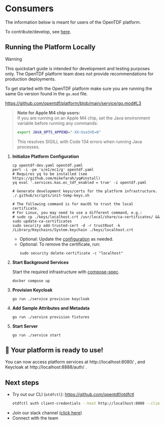 # Consumers 

The information below is meant for users of the OpenTDF platform.

To contribute/develop, see [here](./Contributing.md).

## Running the Platform Locally

> [!WARNING]
> This quickstart guide is intended for development and testing purposes only. The OpenTDF platform team does not
> provide recommendations for production deployments.

To get started with the OpenTDF platform make sure you are running the same Go version found in the `go.mod` file.

<!-- markdownlint-disable MD034 github embedded sourcecode -->
https://github.com/opentdf/platform/blob/main/service/go.mod#L3

> **Note for Apple M4 chip users:**  
> If you are running on an Apple M4 chip, set the Java environment variable before running any commands:
> ```sh
> export JAVA_OPTS_APPEND="-XX:UseSVE=0"
> ```
> This resolves SIGILL with Code 134 errors when running Java processes.


1. **Initialize Platform Configuration**
   ```shell
   cp opentdf-dev.yaml opentdf.yaml
   perl -i -pe 's/e1/ec1/g' opentdf.yaml
   # Requires yq to be installed (see https://github.com/mikefarah/yq#install)
   yq eval '.services.kas.ec_tdf_enabled = true' -i opentdf.yaml

   # Generate development keys/certs for the platform infrastructure.
   ./.github/scripts/init-temp-keys.sh

   # The following command is for macOS to trust the local certificate.
   # For Linux, you may need to use a different command, e.g.:
   # sudo cp ./keys/localhost.crt /usr/local/share/ca-certificates/ && sudo update-ca-certificates
   sudo security add-trusted-cert -d -r trustRoot -k /Library/Keychains/System.keychain ./keys/localhost.crt
   ```
   - Optional: Update the [configuration](./Configuring.md) as needed.
   - Optional: To remove the certificate, run:
     ```shell
     sudo security delete-certificate -c "localhost"
     ```
2. **Start Background Services**
   
   Start the required infrastructure with [compose-spec](https://compose-spec.io).

   ```shell
   docker compose up
   ```
3. **Provision Keycloak**
   ```shell
   go run ./service provision keycloak
   ```
4. **Add Sample Attributes and Metadata**
   ```shell
   go run ./service provision fixtures
   ```
5. **Start Server**
   ```shell
   go run ./service start
   ```

## 🎉 Your platform is ready to use!

You can now access platform services at http://localhost:8080/ , and Keycloak at http://localhost:8888/auth/ .

##  Next steps
* Try out our CLI (`otdfctl`): https://github.com/opentdf/otdfctl
   ```sh
   otdfctl auth client-credentials --host http://localhost:8080 --client-id opentdf --client-secret secret
   ```
* Join our slack channel ([click here](https://join.slack.com/t/opentdf/shared_invite/zt-1e3jhnedw-wjviK~qRH_T1zG4dfaa~3A))
* Connect with the team
